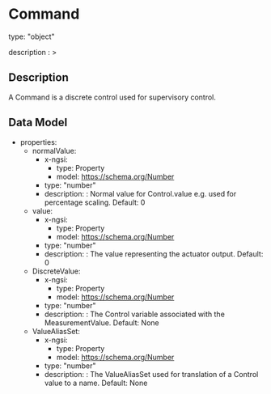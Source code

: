 # Command
type: "object"
description : >
## Description
A Command is a discrete control used for supervisory control.

## Data Model
  - properties:
    - normalValue:
      - x-ngsi:
        - type: Property
        - model: https://schema.org/Number
      - type: "number"
      - description: : Normal value for Control.value e.g. used for percentage scaling. Default: 0
    - value:
      - x-ngsi:
        - type: Property
        - model: https://schema.org/Number
      - type: "number"
      - description: : The value representing the actuator output. Default: 0
    - DiscreteValue:
      - x-ngsi:
        - type: Property
        - model: https://schema.org/Number
      - type: "number"
      - description: : The Control variable associated with the MeasurementValue. Default: None
    - ValueAliasSet:
      - x-ngsi:
        - type: Property
        - model: https://schema.org/Number
      - type: "number"
      - description: : The ValueAliasSet used for translation of a Control value to a name. Default: None
